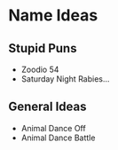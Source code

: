 # Name Ideas

## Stupid Puns
- Zoodio 54
- Saturday Night Rabies...

## General Ideas
- Animal Dance Off
- Animal Dance Battle
